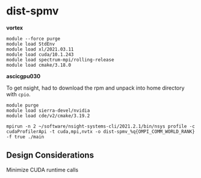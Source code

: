 # dist-spmv

**vortex**
```
module --force purge
module load StdEnv
module load xl/2021.03.11
module load cuda/10.1.243
module load spectrum-mpi/rolling-release
module load cmake/3.18.0
```

**ascicgpu030**

To get nsight, had to download the rpm and unpack into home directory with `cpio`.

```
module purge
module load sierra-devel/nvidia
module load cde/v2/cmake/3.19.2
```

```
mpirun -n 2 ~/software/nsight-systems-cli/2021.2.1/bin/nsys profile -c cudaProfilerApi -t cuda,mpi,nvtx -o dist-spmv_%q{OMPI_COMM_WORLD_RANK} -f true ./main
```

## Design Considerations

Minimize CUDA runtime calls